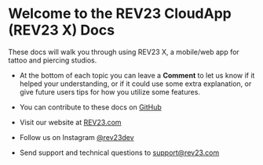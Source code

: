 # Welcome to the REV23 CloudApp (REV23 X) Docs

These docs will walk you through using REV23 X, a mobile/web app for tattoo and piercing studios.

- At the bottom of each topic you can leave a **Comment** to let us know if it helped your understanding, or if it could use some extra explanation, or give future users tips for how you utilize some features.

- You can contribute to these docs on [GitHub](https://www.github.com/REV23Docs/rev23-cloudapp-docs/)

- Visit our website at [REV23.com](https://www.rev23.com)

- Follow us on Instagram [@rev23dev](https://www.instagram.com/rev23dev)

- Send support and technical questions to [support@rev23.com](mailto:support@rev23.com)

